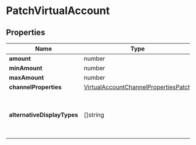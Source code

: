 # PatchVirtualAccount



## Properties

| Name | Type | Required | Description |
| ------------ | ------------- | ------------- | ------------- |
| **amount** | number |  |  |
**minAmount** | number |  |  |
**maxAmount** | number |  |  |
**channelProperties** | [VirtualAccountChannelPropertiesPatch](VirtualAccountChannelPropertiesPatch.md) |  |  |
**alternativeDisplayTypes** | []string |  | Alternative display requested for the virtual account |


